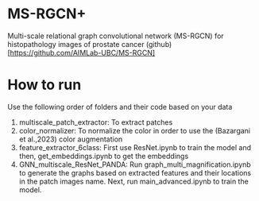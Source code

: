 # MS-RGCN+
Multi-scale relational graph convolutional network (MS-RGCN) for histopathology images of prostate cancer
(github)[https://github.com/AIMLab-UBC/MS-RGCN]

# How to run
Use the following order of folders and their code based on your data
1. multiscale_patch_extractor: To extract patches
2. color_normalizer: To normalize the color in order to use the (Bazargani et al.,2023) color augmentation
3. feature_extractor_6class: First use ResNet.ipynb to train the model and then, get_embeddings.ipynb to get the embeddings
4. GNN_multiscale_ResNet_PANDA: Run graph_multi_magnification.ipynb to generate the graphs based on extracted features and their locations in the patch images name. Next, run main_advanced.ipynb to train the model.
